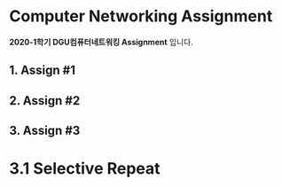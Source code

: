 # Computer Networking Assignment

**2020-1학기 DGU컴퓨터네트워킹 Assignment** 입니다.


## 1. Assign #1
## 2. Assign #2
## 3. Assign #3
# 3.1 Selective Repeat
